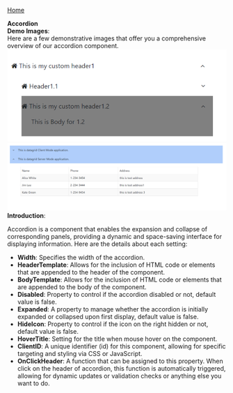 [Home](https://github.com/FreedomOnes82/MagicPropsBlazorComponents/blob/main/README.md)     

**Accordion**    
**Demo Images**:  
Here are a few demonstrative images that offer you a comprehensive overview of our accordion component.    
![Accordion Sample1](AccordionSample1.png)
![Accordion Sample2](AccordionSample2.png)
**Introduction**:  

 Accordion is a component that enables the expansion and collapse of corresponding panels, providing a dynamic and space-saving interface for displaying information.
 Here are the details about each setting:   
 * **Width**: Specifies the width of the accordion.
 * **HeaderTemplate**: Allows for the inclusion of HTML code or elements that are appended to the header of the component.
 * **BodyTemplate**: Allows for the inclusion of HTML code or elements that are appended to the body of the component.
 * **Disabled**: Property to control if the accordion disabled or not, default value is false.  
 * **Expanded**: A property to manage whether the accordion is initially expanded or collapsed upon first display, default value is false.
 * **HideIcon**: Property to control if the icon on the right hidden or not, default value is false.  
 * **HoverTitle**: Setting for the title when mouse hover on the component.
 * **ClientID**: A unique identifier (id) for this component, allowing for specific targeting and styling via CSS or JavaScript.
 * **OnClickHeader**: A function that can be assigned to this property. When click on the header of accordion, this function is automatically triggered, allowing for dynamic updates or validation checks or anything else you want to do.

